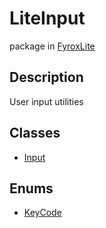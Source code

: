 # LiteInput
package in [FyroxLite](../scripting_api_cs.md)
## Description
User input utilities
## Classes
* [Input](../LiteInput/Input.md)
## Enums
* [KeyCode](lite_input/../LiteInput/KeyCode.md)
